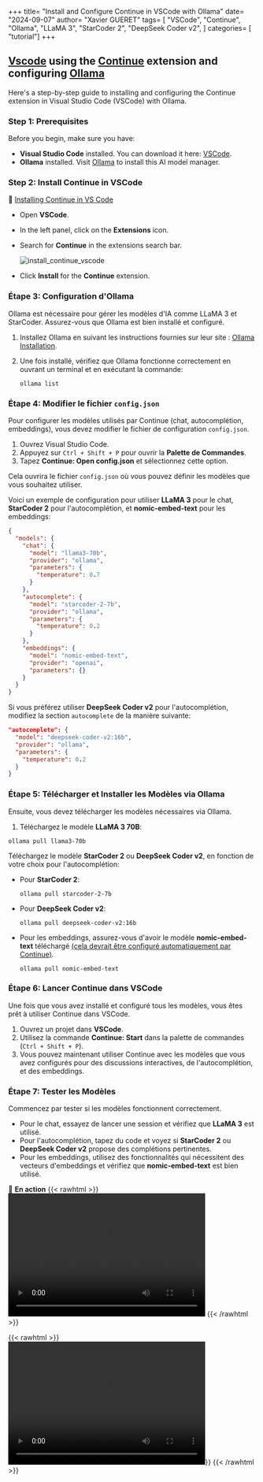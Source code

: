 +++
title= "Install and Configure Continue in VSCode with Ollama"
date= "2024-09-07"
author= "Xavier GUERET"
tags= [
    "VSCode", 
    "Continue", 
    "Ollama", 
    "LLaMA 3", 
    "StarCoder 2", 
    "DeepSeek Coder v2", 
]
categories= [ "tutorial"]
+++
## [Vscode](https://code.visualstudio.com/) using the [Continue](https://www.continue.dev/) extension and configuring [Ollama](https://ollama.com/)

Here's a step-by-step guide to installing and configuring the Continue extension in Visual Studio Code (VSCode) with Ollama.

### Step 1: Prerequisites

Before you begin, make sure you have:

- **Visual Studio Code** installed. You can download it here: [VSCode](https://code.visualstudio.com/Download).
- **Ollama** installed. Visit [Ollama](https://ollama.com/) to install this AI model manager.

### Step 2: Install Continue in VSCode

:eyes: [Installing Continue in VS Code](https://docs.continue.dev/install/vscode)

- Open **VSCode**.

- In the left panel, click on the **Extensions** icon.

- Search for **Continue** in the extensions search bar.

  ![install_continue_vscode](/images/install_continue_vscode.png)

- Click **Install** for the **Continue** extension.


### Étape 3: Configuration d'Ollama

Ollama est nécessaire pour gérer les modèles d'IA comme LLaMA 3 et StarCoder. Assurez-vous que Ollama est bien installé et configuré.

1. Installez Ollama en suivant les instructions fournies sur leur site : [Ollama Installation](https://ollama.com/).

2. Une fois installé, vérifiez que Ollama fonctionne correctement en ouvrant un terminal et en exécutant la commande:

   ```shell
   ollama list
   ```

### Étape 4: Modifier le fichier `config.json`

Pour configurer les modèles utilisés par Continue (chat, autocomplétion, embeddings), vous devez modifier le fichier de configuration `config.json`.

1. Ouvrez Visual Studio Code.
2. Appuyez sur `Ctrl + Shift + P` pour ouvrir la **Palette de Commandes**.
3. Tapez **Continue: Open config.json** et sélectionnez cette option.

Cela ouvrira le fichier `config.json` où vous pouvez définir les modèles que vous souhaitez utiliser.

Voici un exemple de configuration pour utiliser **LLaMA 3** pour le chat, **StarCoder 2** pour l'autocomplétion, et **nomic-embed-text** pour les embeddings:

```json
{
  "models": {
    "chat": {
      "model": "llama3-70b",
      "provider": "ollama",
      "parameters": {
        "temperature": 0.7
      }
    },
    "autocomplete": {
      "model": "starcoder-2-7b",
      "provider": "ollama",
      "parameters": {
        "temperature": 0.2
      }
    },
    "embeddings": {
      "model": "nomic-embed-text",
      "provider": "openai",
      "parameters": {}
    }
  }
}
```

Si vous préférez utiliser **DeepSeek Coder v2** pour l'autocomplétion, modifiez la section `autocomplete` de la manière suivante:

```json
"autocomplete": {
  "model": "deepseek-coder-v2:16b",
  "provider": "ollama",
  "parameters": {
    "temperature": 0.2
  }
}
```

### Étape 5: Télécharger et Installer les Modèles via Ollama

Ensuite, vous devez télécharger les modèles nécessaires via Ollama.

1. Téléchargez le modèle **LLaMA 3 70B**:

```shell
ollama pull llama3-70b
```

Téléchargez le modèle **StarCoder 2** ou **DeepSeek Coder v2**, en fonction de votre choix pour l'autocomplétion:

- Pour **StarCoder 2**:

  ```shell
  ollama pull starcoder-2-7b
  ```

- Pour **DeepSeek Coder v2**:

  ```
  ollama pull deepseek-coder-v2:16b
  ```

- Pour les embeddings, assurez-vous d'avoir le modèle **nomic-embed-text** téléchargé <u>(cela devrait être configuré automatiquement par Continue)</u>.

  ```shell
  ollama pull nomic-embed-text
  ```

### Étape 6: Lancer Continue dans VSCode

Une fois que vous avez installé et configuré tous les modèles, vous êtes prêt à utiliser Continue dans VSCode.

1. Ouvrez un projet dans **VSCode**.
2. Utilisez la commande **Continue: Start** dans la palette de commandes (`Ctrl + Shift + P`).
3. Vous pouvez maintenant utiliser Continue avec les modèles que vous avez configurés pour des discussions interactives, de l'autocomplétion, et des embeddings.

### Étape 7: Tester les Modèles

Commencez par tester si les modèles fonctionnent correctement.

- Pour le chat, essayez de lancer une session et vérifiez que **LLaMA 3** est utilisé.
- Pour l'autocomplétion, tapez du code et voyez si **StarCoder 2** ou **DeepSeek Coder v2** propose des complétions pertinentes.
- Pour les embeddings, utilisez des fonctionnalités qui nécessitent des vecteurs d'embeddings et vérifiez que **nomic-embed-text** est bien utilisé.

:eyes: **En action**
{{< rawhtml >}} 
<video width="400" height="250" controls>
  <source src="/videos/autocomple_sample.webm" type="video/webm">
  Your browser does not support the video tag.
</video>
{{< /rawhtml >}} 

{{< rawhtml >}} 
<video width="400" height="250" controls>
  <source src="/videos/chat_sample.webm" type="video/webm">
  Your browser does not support the video tag.
</video>}}
{{< /rawhtml >}} 